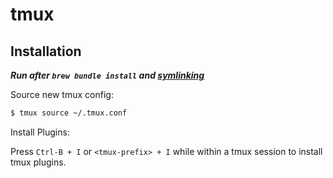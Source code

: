 # tmux

## Installation

***Run after `brew bundle install` and [symlinking](https://github.com/ciehanski/dotfiles#installation)***

Source new tmux config:

```bash
$ tmux source ~/.tmux.conf
```

Install Plugins:

Press `Ctrl-B + I` or `<tmux-prefix> + I` while within a tmux session to install tmux plugins.
